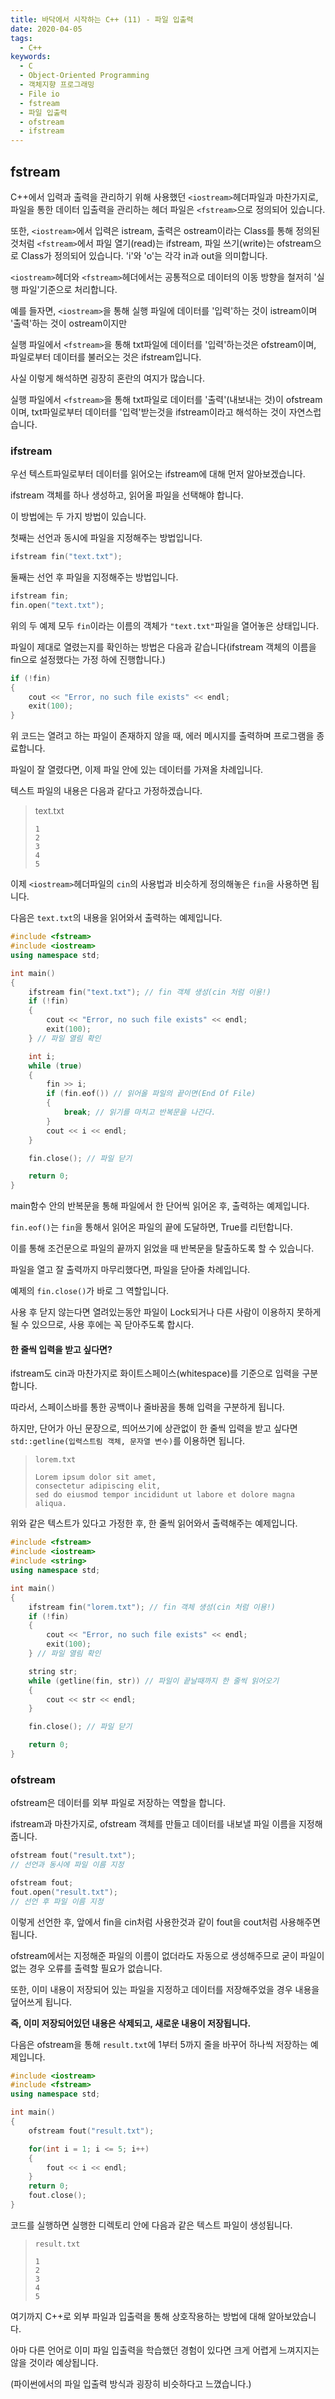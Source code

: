 ```yaml
---
title: 바닥에서 시작하는 C++ (11) - 파일 입출력
date: 2020-04-05
tags:
  - C++
keywords:
  - C
  - Object-Oriented Programming
  - 객체지향 프로그래밍
  - File io
  - fstream
  - 파일 입출력
  - ofstream
  - ifstream
---
```


## fstream

C++에서 입력과 출력을 관리하기 위해 사용했던 `<iostream>`헤더파일과 마찬가지로, 파일을 통한 데이터 입출력을 관리하는 헤더 파일은 `<fstream>`으로 정의되어 있습니다.

또한, `<iostream>`에서 입력은 istream, 출력은 ostream이라는 Class를 통해 정의된 것처럼 `<fstream>`에서 파일 열기(read)는 ifstream, 파일 쓰기(write)는 ofstream으로 Class가 정의되어 있습니다. 'i'와 'o'는 각각 in과 out을 의미합니다.

`<iostream>`헤더와 `<fstream>`헤더에서는 공통적으로 데이터의 이동 방향을 철저히 '실행 파일'기준으로 처리합니다.

예를 들자면, `<iostream>`을 통해 실행 파일에 데이터를 '입력'하는 것이 istream이며 '출력'하는 것이 ostream이지만

실행 파일에서 `<fstream>`을 통해 txt파일에 데이터를 '입력'하는것은 ofstream이며, 파일로부터 데이터를 불러오는 것은 ifstream입니다.

사실 이렇게 해석하면 굉장히 혼란의 여지가 많습니다.

실행 파일에서 `<fstream>`을 통해 txt파일로 데이터를 '출력'(내보내는 것)이 ofstream이며, txt파일로부터 데이터를 '입력'받는것을 ifstream이라고 해석하는 것이 자연스럽습니다.

### ifstream

우선 텍스트파일로부터 데이터를 읽어오는 ifstream에 대해 먼저 알아보겠습니다.

ifstream 객체를 하나 생성하고, 읽어올 파일을 선택해야 합니다.

이 방법에는 두 가지 방법이 있습니다.

첫째는 선언과 동시에 파일을 지정해주는 방법입니다.

```cpp
ifstream fin("text.txt");
```

둘째는 선언 후 파일을 지정해주는 방법입니다.

```cpp
ifstream fin;
fin.open("text.txt");
```

위의 두 예제 모두 `fin`이라는 이름의 객체가 `"text.txt"`파일을 열어놓은 상태입니다.

파일이 제대로 열렸는지를 확인하는 방법은 다음과 같습니다(ifstream 객체의 이름을 fin으로 설정했다는 가정 하에 진행합니다.)

```cpp
if (!fin)
{
    cout << "Error, no such file exists" << endl;
    exit(100);
}
```

위 코드는 열려고 하는 파일이 존재하지 않을 때, 에러 메시지를 출력하며 프로그램을 종료합니다.

파일이 잘 열렸다면, 이제 파일 안에 있는 데이터를 가져올 차례입니다.

텍스트 파일의 내용은 다음과 같다고 가정하겠습니다.

> text.txt
>
> ```
> 1
> 2
> 3
> 4
> 5
> ```

이제 `<iostream>`헤더파일의 `cin`의 사용법과 비슷하게 정의해놓은 `fin`을 사용하면 됩니다.

다음은 `text.txt`의 내용을 읽어와서 출력하는 예제입니다.

```cpp
#include <fstream>
#include <iostream>
using namespace std;

int main()
{
    ifstream fin("text.txt"); // fin 객체 생성(cin 처럼 이용!)
    if (!fin)
    {
        cout << "Error, no such file exists" << endl;
        exit(100);
    } // 파일 열림 확인

    int i;
    while (true)
    {
        fin >> i;
        if (fin.eof()) // 읽어올 파일의 끝이면(End Of File)
        {
            break; // 읽기를 마치고 반복문을 나간다.
        }
        cout << i << endl;
    }

    fin.close(); // 파일 닫기

    return 0;
}
```

main함수 안의 반복문을 통해 파일에서 한 단어씩 읽어온 후, 출력하는 예제입니다.

`fin.eof()`는 `fin`을 통해서 읽어온 파일의 끝에 도달하면, True를 리턴합니다.

이를 통해 조건문으로 파일의 끝까지 읽었을 때 반복문을 탈출하도록 할 수 있습니다.

파일을 열고 잘 출력까지 마무리했다면, 파일을 닫아줄 차례입니다.

예제의 `fin.close()`가 바로 그 역할입니다.

사용 후 닫지 않는다면 열려있는동안 파일이 Lock되거나 다른 사람이 이용하지 못하게 될 수 있으므로, 사용 후에는 꼭 닫아주도록 합시다.

#### 한 줄씩 입력을 받고 싶다면?

ifstream도 cin과 마찬가지로 화이트스페이스(whitespace)를 기준으로 입력을 구분합니다.

따라서, 스페이스바를 통한 공백이나 줄바꿈을 통해 입력을 구분하게 됩니다.

하지만, 단어가 아닌 문장으로, 띄어쓰기에 상관없이 한 줄씩 입력을 받고 싶다면 `std::getline(입력스트림 객체, 문자열 변수)`를 이용하면 됩니다.

> ```
> lorem.txt
>
> Lorem ipsum dolor sit amet,
> consectetur adipiscing elit,
> sed do eiusmod tempor incididunt ut labore et dolore magna aliqua.
> ```

위와 같은 텍스트가 있다고 가정한 후, 한 줄씩 읽어와서 출력해주는 예제입니다.

```cpp
#include <fstream>
#include <iostream>
#include <string>
using namespace std;

int main()
{
    ifstream fin("lorem.txt"); // fin 객체 생성(cin 처럼 이용!)
    if (!fin)
    {
        cout << "Error, no such file exists" << endl;
        exit(100);
    } // 파일 열림 확인

    string str;
    while (getline(fin, str)) // 파일이 끝날때까지 한 줄씩 읽어오기
    {
        cout << str << endl;
    }

    fin.close(); // 파일 닫기

    return 0;
}
```

### ofstream

ofstream은 데이터를 외부 파일로 저장하는 역할을 합니다.

ifstream과 마찬가지로, ofstream 객체를 만들고 데이터를 내보낼 파일 이름을 지정해줍니다.

```cpp
ofstream fout("result.txt");
// 선언과 동시에 파일 이름 지정

ofstream fout;
fout.open("result.txt");
// 선언 후 파일 이름 지정
```

이렇게 선언한 후, 앞에서 fin을 cin처럼 사용한것과 같이 fout을 cout처럼 사용해주면 됩니다.

ofstream에서는 지정해준 파일의 이름이 없더라도 자동으로 생성해주므로 굳이 파일이 없는 경우 오류를 출력할 필요가 없습니다.

또한, 이미 내용이 저장되어 있는 파일을 지정하고 데이터를 저장해주었을 경우 내용을 덮어쓰게 됩니다.

**즉, 이미 저장되어있던 내용은 삭제되고, 새로운 내용이 저장됩니다.**

다음은 ofstream을 통해 `result.txt`에 1부터 5까지 줄을 바꾸어 하나씩 저장하는 예제입니다.

```cpp
#include <iostream>
#include <fstream>
using namespace std;

int main()
{
	ofstream fout("result.txt");

    for(int i = 1; i <= 5; i++)
    {
        fout << i << endl;
    }
	return 0;
    fout.close();
}
```

코드를 실행하면 실행한 디렉토리 안에 다음과 같은 텍스트 파일이 생성됩니다.

> ```
> result.txt
>
> 1
> 2
> 3
> 4
> 5
>
> ```

여기까지 C++로 외부 파일과 입출력을 통해 상호작용하는 방법에 대해 알아보았습니다.

아마 다른 언어로 이미 파일 입출력을 학습했던 경험이 있다면 크게 어렵게 느껴지지는 않을 것이라 예상됩니다.

(파이썬에서의 파일 입출력 방식과 굉장히 비슷하다고 느꼈습니다.)
